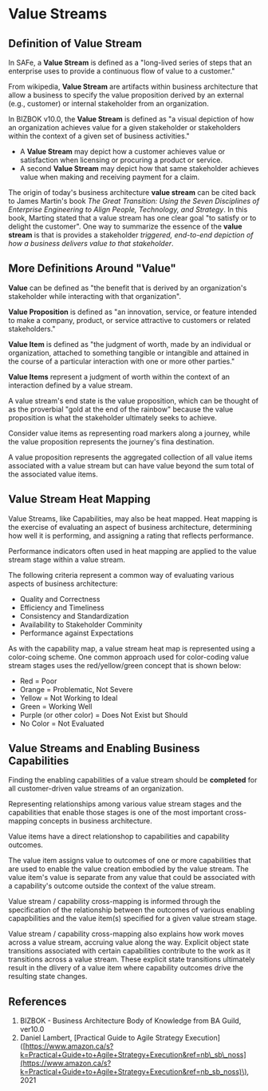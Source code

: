 # Value Streams

## Definition of Value Stream

In SAFe, a **Value Stream** is defined as a "long-lived series of steps that an enterprise uses to provide a continuous flow of value to a customer."

From wikipedia, **Value Stream** are artifacts within business architecture that allow a business to specify the value proposition derived by an external \(e.g., customer\) or internal stakeholder from an organization. 

In BIZBOK v10.0, the **Value Stream** is defined as "a visual depiction of how an organization achieves value for a given stakeholder or stakeholders within the context of a given set of business activities."

* A **Value Stream** may depict how a customer achieves value or satisfaction when licensing or procuring a product or service.
* A second **Value Stream** may depict how that same stakeholder achieves value when making and receiving payment for a claim.

The origin of today's business architecture **value stream** can be cited back to James Martin's book _The Great Transition: Using the Seven Disciplines of Enterprise Engineering to Align People, Technology, and Strategy_. In this book, Marting stated that a value stream has one clear goal "to satisfy or to delight the customer". One way to summarize the essence of the **value stream** is that is provides a stakeholder _triggered, end-to-end depiction of how a business delivers value to that stakeholder_.

## More Definitions Around "Value"

**Value** can be defined as "the benefit that is derived by an organization's stakeholder while interacting with that organization".

**Value Proposition** is defined as "an innovation, service, or feature intended to make a company, product, or service attractive to customers or related stakeholders."

**Value Item** is defined as "the judgment of worth, made by an individual or organization, attached to something tangible or intangible and attained in the course of a particular interaction with one or more other parties."

**Value Items** represent a judgment of worth within the context of an interaction defined by a value stream.

A value stream's end state is the value proposition, which can be thought of as the proverbial "gold at the end of the rainbow" because the value proposition is what the stakeholder ultimately seeks to achieve.

Consider value items as representing road markers along a journey, while the value proposition represents the journey's fina destination.

A value proposition represents the aggregated collection of all value items associated with a value stream but can have value beyond the sum total of the associated value items.

## Value Stream Heat Mapping

Value Streams, like Capabilities, may also be heat mapped. Heat mapping is the exercise of evaluating an aspect of business architecture, determining how well it is performing, and assigning a rating that reflects performance.

Performance indicators often used in heat mapping are applied to the value stream stage within a value stream.

The following criteria represent a common way of evaluating various aspects of business architecture:

* Quality and Correctness
* Efficiency and Timeliness
* Consistency and Standardization
* Availability to Stakeholder Comminity
* Performance against Expectations

As with the capability map, a value stream heat map is represented using a color-coing scheme. One common approach used for color-coding value stream stages uses the red/yellow/green concept that is shown below:

* Red = Poor
* Orange = Problematic, Not Severe
* Yellow = Not Working to Ideal
* Green = Working Well
* Purple \(or other color\) = Does Not Exist but Should
* No Color = Not Evaluated

## Value Streams and Enabling Business Capabilities

Finding the enabling capabilities of a value stream should be **completed** for all customer-driven value streams of an organization.

Representing relationships among various value stream stages and the capabilities that enable those stages is one of the most important cross-mapping concepts in business architecture.

Value items have a direct relationshop to capabilities and capability outcomes.

The value item assigns value to outcomes of one or more capabilities that are used to enable the value creation embodied by the value stream. The value item's value is separate from any value that could be associated with a capability's outcome outside the context of the value stream.

Value stream / capability cross-mapping is informed through the specification of the relationship between the outcomes of various enabling capapbilities and the value item\(s\) specified for a given value stream stage.

Value stream / capability cross-mapping also explains how work moves across a value stream, accruing value along the way. Explicit object state transitions associated with certain capabilities contribute to the work as it transitions across a value stream. These explicit state transitions ultimately result in the dlivery of a value item where capability outcomes drive the resulting state changes.

## References

1. BIZBOK - Business Architecture Body of Knowledge from BA Guild, ver10.0
2. Daniel Lambert, \[Practical Guide to Agile Strategy Execution\]\([https://www.amazon.ca/s?k=Practical+Guide+to+Agile+Strategy+Execution&ref=nb\_sb\_noss](https://www.amazon.ca/s?k=Practical+Guide+to+Agile+Strategy+Execution&ref=nb_sb_noss)\), 2021

